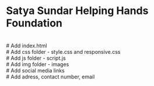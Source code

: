 # Satya Sundar Helping Hands Foundation
<br>
# Add index.html
<br>
# Add css folder - style.css and responsive.css
<br>
# Add js folder - script.js
<br>
# Add img folder - images
<br>
# Add social media links
<br>
# Add adress, contact number, email